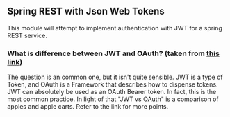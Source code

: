 ## Spring REST with Json Web Tokens 
This module will attempt to implement authentication with JWT for a spring REST service.

### What is difference between JWT and OAuth? (taken from [this link](https://community.apigee.com/questions/21139/jwt-vs-oauth.html#))
The question is an common one, but it isn't quite sensible. JWT is a type of Token, and OAuth is a Framework that describes how to dispense tokens. 
JWT can absolutely be used as an OAuth Bearer token. In fact, this is the most common practice. In light of that "JWT vs OAuth" is a comparison of apples and apple carts.
Refer to the link for more points.

